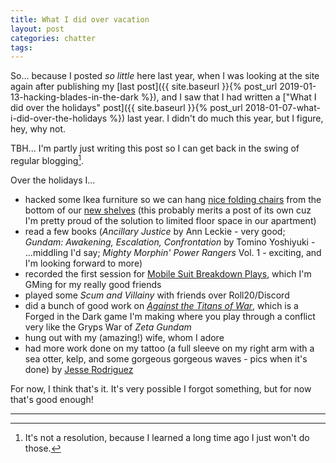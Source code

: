 ```yaml
---
title: What I did over vacation
layout: post
categories: chatter
tags:
---
```


So... because I posted _so little_ here last year, when I was looking at the
site again after publishing my [last
post]({{ site.baseurl }}{% post_url 2019-01-13-hacking-blades-in-the-dark %}),
and I saw that I had written a ["What I did over the holidays"
post]({{ site.baseurl }}{% post_url 2018-01-07-what-i-did-over-the-holidays %})
last year. I didn't do much this year, but I figure, hey, why not.

<!-- more -->

TBH... I'm partly just writing this post so I can get back in the swing of
regular blogging[^1].

Over the holidays I...

- hacked some Ikea furniture so we can hang [nice folding
    chairs](https://www.ikea.com/gb/en/products/chairs-stools-benches/chairs/terje-folding-chair-beech-art-64833108/)
    from the bottom of our
    [new shelves](https://www.ikea.com/gb/en/products/storage-furniture/shelving-units-systems/ivar-1-section-shelves-pine-spr-89248314/)
    (this probably merits a post of its own cuz I'm pretty proud of the solution
    to limited floor space in our apartment)
- read a few books (_Ancillary Justice_ by Ann Leckie - very good; _Gundam:
    Awakening, Escalation, Confrontation_ by Tomino Yoshiyuki - ...middling I'd
    say; _Mighty Morphin' Power Rangers_ Vol. 1 - exciting, and I'm looking
    forward to more)
- recorded the first session for [Mobile Suit Breakdown
    Plays](https://gundampodcast.com/patreon), which I'm GMing for my really
    good friends
- played some _Scum and Villainy_ with friends over Roll20/Discord
- did a bunch of good work on [_Against the Titans of
    War_](https://grz.li/titans), which is a Forged in the Dark game I'm making
    where you play through a conflict very like the Gryps War of _Zeta Gundam_
- hung out with my (amazing!) wife, whom I adore
- had more work done on my tattoo (a full sleeve on my right arm with a sea
    otter, kelp, and some gorgeous gorgeous waves - pics when it's done) by
    [Jesse Rodriguez](https://www.instagram.com/mugs_one/)

For now, I think that's it. It's very possible I forgot something, but for now
that's good enough!


---

[^1]: It's not a resolution, because I learned a long time ago I just won't do those.
